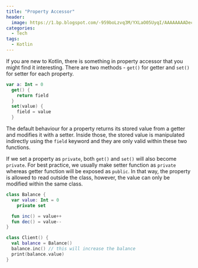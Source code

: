 ```yaml
---
title: "Property Accessor"
header:
  image: https://1.bp.blogspot.com/-959boLzvq3M/YXLaO05UyqI/AAAAAAAADec/Gcwzbw96dVYveJ_GWCJOT38_iroxS2_VwCLcBGAsYHQ/s600/cookie-the-pom-gySMaocSdqs-unsplash.jpg
categories:
  - Tech
tags:
  - Kotlin
---
```


If you are new to Kotlin, there is something in property accessor that you might find it interesting. There are two methods - `get()` for getter and `set()` for setter for each property.

```kotlin
var a: Int = 0
  get() {
    return field
  }
  set(value) {
    field = value
  }
```

The default behaviour for a property returns its stored value from a getter and modifies it with a setter. Inside those, the stored value is manipulated indirectly using the `field` keyword and they are only valid within these two functions.

If we set a property as `private`, both `get()` and `set()` will also become `private`. For best practice, we usually make setter function as `private` whereas getter function will be exposed as `public`. In that way, the property is allowed to read outside the class, however, the value can only be modified within the same class.

```kotlin
class Balance {
  var value: Int = 0
    private set

  fun inc() = value++
  fun dec() = value--
}

class Client() {
  val balance = Balance()
  balance.inc() // this will increase the balance
  print(balance.value)
}
```
